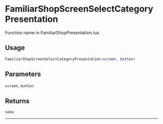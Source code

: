 # FamiliarShopScreenSelectCategoryPresentation
Function name in FamiliarShopPresentation.lua
## Usage
```lua
FamiliarShopScreenSelectCategoryPresentation(screen, button)
```
## Parameters
`screen`, `button`
## Returns
`none`

---